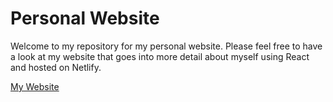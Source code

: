 # Personal Website

Welcome to my repository for my personal website. Please feel free to have a look at my website that goes into more detail about myself using React and hosted on Netlify. 

[My Website](netlify)